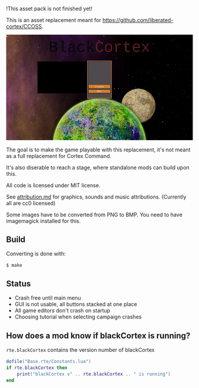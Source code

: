 !This asset pack is not finished yet!

This is an asset replacement meant for https://github.com/liberated-cortex/CCOSS.

![screenshot](./screenshots/2019-08-03_16:02_960x540.png)

The goal is to make the game playable with this replacement, it's not meant as a full replacement for Cortex Command.

It's also diserable to reach a stage, where standalone mods can build upon this.

All code is licensed under MIT license.

See [attribution.md](./attribution.md) for graphics, sounds and music attributions. (Currently all are cc0 licensed)

Some images have to be converted from PNG to BMP.
You need to have imagemagick installed for this.

## Build

Converting is done with:
```
$ make
```

## Status

* Crash free until main menu
* GUI is not usable, all buttons stacked at one place
* All game editors don't crash on startup
* Choosing tutorial when selecting campaign crashes

## How does a mod know if blackCortex is running?

`rte.blackCortex` contains the version number of blackCortex

```lua
dofile("Base.rte/Constants.lua")
if rte.blackCortex then
    print("blackCortex v" .. rte.blackCortex .. " is running")
end
```
